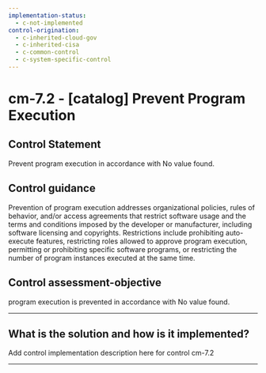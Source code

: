 ```yaml
---
implementation-status:
  - c-not-implemented
control-origination:
  - c-inherited-cloud-gov
  - c-inherited-cisa
  - c-common-control
  - c-system-specific-control
---
```


# cm-7.2 - \[catalog\] Prevent Program Execution

## Control Statement

Prevent program execution in accordance with No value found.

## Control guidance

Prevention of program execution addresses organizational policies, rules of behavior, and/or access agreements that restrict software usage and the terms and conditions imposed by the developer or manufacturer, including software licensing and copyrights. Restrictions include prohibiting auto-execute features, restricting roles allowed to approve program execution, permitting or prohibiting specific software programs, or restricting the number of program instances executed at the same time.

## Control assessment-objective

program execution is prevented in accordance with No value found.

______________________________________________________________________

## What is the solution and how is it implemented?

Add control implementation description here for control cm-7.2

______________________________________________________________________
